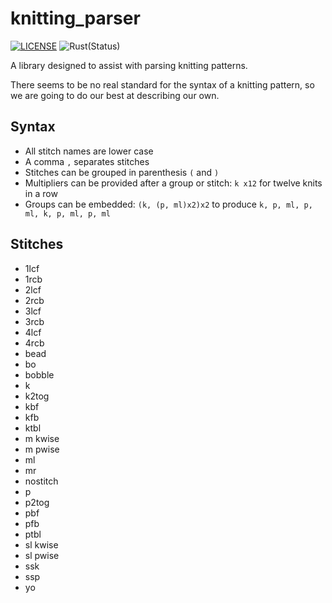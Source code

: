 # knitting_parser

[![LICENSE](https://img.shields.io/badge/license-MIT-blue.svg)](LICENSE)
![Rust](https://github.com/jamesmahler/knitting_parser/workflows/Rust/badge.svg)(Status)

A library designed to assist with parsing knitting patterns.

There seems to be no real standard for the syntax of a knitting pattern, so we are going to do our best at describing our own.

## Syntax

- All stitch names are lower case
- A comma `,` separates stitches
- Stitches can be grouped in parenthesis `(` and `)`
- Multipliers can be provided after a group or stitch: `k x12` for twelve knits in a row
- Groups can be embedded: `(k, (p, ml)x2)x2` to produce `k, p, ml, p, ml, k, p, ml, p, ml`

## Stitches

- 1lcf
- 1rcb
- 2lcf
- 2rcb
- 3lcf
- 3rcb
- 4lcf
- 4rcb
- bead
- bo
- bobble
- k
- k2tog
- kbf
- kfb
- ktbl
- m kwise
- m pwise
- ml
- mr
- nostitch
- p
- p2tog
- pbf
- pfb
- ptbl
- sl kwise
- sl pwise
- ssk
- ssp
- yo
